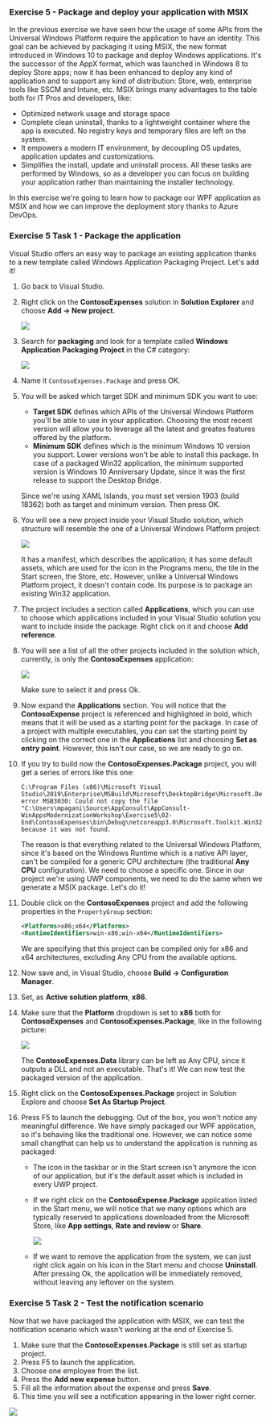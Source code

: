 ### Exercise 5 - Package and deploy your application with MSIX
In the previous exercise we have seen how the usage of some APIs from the Universal Windows Platform require the application to have an identity. This goal can be achieved by packaging it using MSIX, the new format introduced in Windows 10 to package and deploy Windows applications. It's the successor of the AppX format, which was launched in Windows 8 to deploy Store apps; now it has been enhanced to deploy any kind of application and to support any kind of distribution: Store, web, enterprise tools like SSCM and Intune, etc.
MSIX brings many advantages to the table both for IT Pros and developers, like:

- Optimized network usage and storage space
- Complete clean uninstall, thanks to a lightweight container where the app is executed. No registry keys and temporary files are left on the system.
- It empowers a modern IT environment, by decoupling OS updates, application updates and customizations.
- Simplifies the install, update and uninstall process. All these tasks are performed by Windows, so as a developer you can focus on building your application rather than maintaining the installer technology.

In this exercise we're going to learn how to package our WPF application as MSIX and how we can improve the deployment story thanks to Azure DevOps.

### Exercise 5 Task 1 - Package the application
Visual Studio offers an easy way to package an existing application thanks to a new template called Windows Application Packaging Project. Let's add it!

1. Go back to Visual Studio. 
2. Right click on the **ContosoExpenses** solution in **Solution Explorer** and choose **Add -> New project**.

    ![](../Manual/Images/AddNewProject.png)

3. Search for **packaging** and look for a template called **Windows Application Packaging Project** in the C# category:

    ![](../Manual/Images/WAP.png)
    
4. Name it `ContosoExpenses.Package` and press OK.
5. You will be asked which target SDK and minimum SDK you want to use:

    - **Target SDK** defines which APIs of the Universal Windows Platform you'll be able to use in your application. Choosing the most recent version will allow you to leverage all the latest and greates features offered by the platform.
    - **Minimum SDK** defines which is the minimum Windows 10 version you support. Lower versions won't be able to install this package. In case of a packaged Win32 application, the minimum supported version is Windows 10 Anniversary Update, since it was the first release to support the Desktop Bridge.
    
    Since we're using XAML Islands, you must set version 1903 (build 18362) both as target and minimum version. Then press OK.
6. You will see a new project inside your Visual Studio solution, which structure will resemble the one of a Universal Windows Platform project:

    ![](../Manual/Images/WAPdetails.png)
    
    It has a manifest, which describes the application; it has some default assets, which are used for the icon in the Programs menu, the tile in the Start screen, the Store, etc. However, unlike a Universal Windows Platform project, it doesn't contain code. Its purpose is to package an existing Win32 application.
7. The project includes a section called **Applications**, which you can use to choose which applications included in your Visual Studio solution you want to include inside the package. Right click on it and choose **Add reference**.
8. You will see a list of all the other projects included in the solution which, currently, is only the **ContosoExpenses** application:

    ![](../Manual/Images/ReferenceManager.png)
    
    Make sure to select it and press Ok.
9. Now expand the **Applications** section. You will notice that the **ContosoExpense** project is referenced and highlighted in bold, which means that it will be used as a starting point for the package. In case of a project with multiple executables, you can set the starting point by clicking on the correct one in the **Applications** list and choosing **Set as entry point**.  However, this isn't our case, so we are ready to go on.
10. If you try to build now the **ContosoExpenses.Package** project, you will get a series of errors like this one:

    ```plaintext
    C:\Program Files (x86)\Microsoft Visual Studio\2019\Enterprise\MSBuild\Microsoft\DesktopBridge\Microsoft.DesktopBridge.targets(567,5): error MSB3030: Could not copy the file "C:\Users\mpagani\Source\AppConsult\AppConsult-WinAppsModernizationWorkshop\Exercise5\02-End\ContosoExpenses\bin\Debug\netcoreapp3.0\Microsoft.Toolkit.Win32.UI.XamlHost.dll" because it was not found.
    ```

    The reason is that everything related to the Universal Windows Platform, since it's based on the Windows Runtime which is a native API layer, can't be compiled for a generic CPU architecture (the traditional **Any CPU** configuration). We need to choose a specific one. Since in our project we're using UWP components, we need to do the same when we generate a MSIX package. Let's do it!

11. Double click on the **ContosoExpenses** project and add the following properties in the `PropertyGroup` section:

    ```xml
    <Platforms>x86;x64</Platforms>
    <RuntimeIdentifiers>win-x86;win-x64</RuntimeIdentifiers>
    ```
    
    We are specifying that this project can be compiled only for x86 and x64 architectures, excluding Any CPU from the available options.

12. Now save and, in Visual Studio, choose **Build -> Configuration Manager**.
13. Set, as **Active solution platform**, **x86**.
14. Make sure that the **Platform** dropdown is set to **x86** both for **ContosoExpenses** and **ContosoExpenses.Package**, like in the following picture:

    ![](../Manual/Images/CpuArchitecture.png)
    
    The **ContosoExpenses.Data** library can be left as Any CPU, since it outputs a DLL and not an executable. That's it! We can now test the packaged version of the application.
11. Right click on the **ContosoExpenses.Package** project in Solution Explore and choose **Set As Startup Project**.
12. Press F5 to launch the debugging. Out of the box, you won't notice any meaningful difference. We have simply packaged our WPF application, so it's behaving like the traditional one. However, we can notice some small changthat can help us to understand the application is running as packaged:

    - The icon in the taskbar or in the Start screen isn't anymore the icon of our application, but it's the default asset which is included in every UWP project.
    - If we right click on the **ContosoExpense.Package** application listed in the Start menu, we will notice that we many options which are typically reserved to applications downloaded from the Microsoft Store, like **App settings**, **Rate and review** or **Share**.
    
        ![](../Manual/Images/StartMenu.png)

    - If we want to remove the application from the system, we can just right click again on his icon in the Start menu and choose **Uninstall**. After pressing Ok, the application will be immediately removed, without leaving any leftover on the system.

### Exercise 5 Task 2 - Test the notification scenario
Now that we have packaged the application with MSIX, we can test the notification scenario which wasn't working at the end of Exercise 5.

1. Make sure that the **ContosoExpenses.Package** is still set as startup project.
2. Press F5 to launch the application.
3. Choose one employee from the list.
4. Press the **Add new expense** button.
5. Fill all the information about the expense and press **Save**.
6. This time you will see a notification appearing in the lower right corner.

![](../Manual/Images/ToastNotification.png)